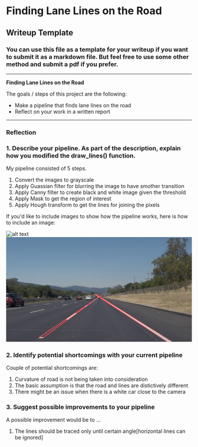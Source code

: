 # **Finding Lane Lines on the Road** 

## Writeup Template

### You can use this file as a template for your writeup if you want to submit it as a markdown file. But feel free to use some other method and submit a pdf if you prefer.

---

**Finding Lane Lines on the Road**

The goals / steps of this project are the following:
* Make a pipeline that finds lane lines on the road
* Reflect on your work in a written report


[//]: # (Image References)

[image1]: test_images/solidWhiteRight.jpg "Original Image"
[image2]: test_images_output/solidWhiteRight.jpg "Marked Image"

---

### Reflection

### 1. Describe your pipeline. As part of the description, explain how you modified the draw_lines() function.

My pipeline consisted of 5 steps.

1) Convert the images to grayscale
2) Apply Guassian filter for blurring the image to have smother transition
3) Apply Canny filter to create black and white image given the threshold
4) Apply Mask to get the region of interest
5) Apply Hough transform to get the lines for joining the pixels

If you'd like to include images to show how the pipeline works, here is how to include an image: 

![alt text][image1]
![alt text][image2]


### 2. Identify potential shortcomings with your current pipeline


Couple of potential shortcomings are:
1) Curvature of road is not being taken into consideration
2) The basic assumption is that the road and lines are distictively different
3) There might be an issue when there is a white car close to the camera 


### 3. Suggest possible improvements to your pipeline

A possible improvement would be to ...

1) The lines should be traced only until certain angle[horizontal lines can be ignored]

